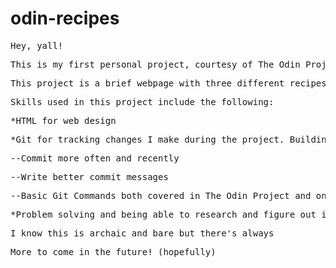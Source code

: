 # odin-recipes
<pre>Hey, yall!</pre>
<pre>This is my first personal project, courtesy of The Odin Project.</pre>
<pre>This project is a brief webpage with three different recipes of three of my favorite dishes.</pre>
<pre>Skills used in this project include the following:</pre>
<pre>*HTML for web design</pre>
<pre>*Git for tracking changes I make during the project. Building off Git, I learned to:</pre>
<pre>--Commit more often and recently</pre>
<pre>--Write better commit messages</pre>
<pre>--Basic Git Commands both covered in The Odin Project and ones I had to look up when needed</pre>
<pre>*Problem solving and being able to research and figure out issues within my code using Online forums such as Stack Overflow.</pre>
<pre>I know this is archaic and bare but there's always</pre>
<pre>More to come in the future! (hopefully)</pre>